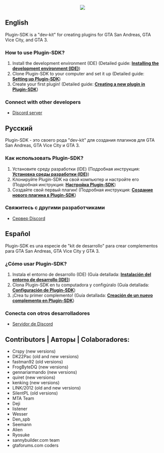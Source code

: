 <p align="center"><img src="http://i.imgur.com/xFXWiU9.png"></p>

## English
Plugin-SDK is a "dev-kit" for creating plugins for GTA San Andreas, GTA Vice City, and GTA 3.

### How to use Plugin-SDK?
1. Install the development environment (IDE) (Detailed guide: [**Installing the development environment (IDE)**](https://github.com/DK22Pac/plugin-sdk/wiki/Installing-development-environment-(IDE)))
2. Clone Plugin-SDK to your computer and set it up (Detailed guide: [**Setting up Plugin-SDK**](https://github.com/DK22Pac/plugin-sdk/wiki/Set-up-plugin-sdk))
3. Create your first plugin! (Detailed guide: [**Creating a new plugin in Plugin-SDK**](https://github.com/DK22Pac/plugin-sdk/wiki/Creating-a-new-plugin-in-plugin-sdk))

### Connect with other developers
- [Discord server](https://discord.gg/X4H7ztF)

## Русский
Plugin-SDK - это своего рода "dev-kit" для создания плагинов для GTA San Andreas, GTA Vice City и GTA 3.

### Как использовать Plugin-SDK?
1. Установите среду разработки (IDE) (Подробная инструкция: [**Установка среды разработки (IDE)**](https://github.com/DK22Pac/plugin-sdk/wiki/Установка-среды-разработки-(IDE)))
2. Клонируйте Plugin-SDK на свой компьютер и настройте его (Подробная инструкция: [**Настройка Plugin-SDK**](https://github.com/DK22Pac/plugin-sdk/wiki/Настройка-plugin-sdk))
3. Создайте свой первый плагин! (Подробная инструкция: [**Создание нового плагина в Plugin-SDK**](https://github.com/DK22Pac/plugin-sdk/wiki/Создание-нового-плагина-в-plugin-sdk))

### Свяжитесь с другими разработчиками
- [Сервер Discord](https://discord.gg/X4H7ztF)

## Español
Plugin-SDK es una especie de "kit de desarrollo" para crear complementos para GTA San Andreas, GTA Vice City y GTA 3.

### ¿Cómo usar Plugin-SDK?
1. Instala el entorno de desarrollo (IDE) (Guía detallada: [**Instalación del entorno de desarrollo (IDE)**](https://github.com/DK22Pac/plugin-sdk/wiki/Instalación-del-entorno-de-desarrollo-(IDE)))
2. Clona Plugin-SDK en tu computadora y configúralo (Guía detallada: [**Configuración de Plugin-SDK**](https://github.com/DK22Pac/plugin-sdk/wiki/Configuración-plugin-sdk))
3. ¡Crea tu primer complemento! (Guía detallada: [**Creación de un nuevo complemento en Plugin-SDK**](https://github.com/DK22Pac/plugin-sdk/wiki/Creación-de-un-nuevo-complemento-en-plugin-sdk))

### Conecta con otros desarrolladores
- [Servidor de Discord](https://discord.gg/X4H7ztF)

## Contributors | Авторы | Colaboradores:
- Crspy (new versions)
- DK22Pac (old and new versions)
- fastman92 (old versions)
- FrogByteDQ (new versions)
- gennariarmando (new versions)
- quiret (new versions)
- kenking (new versions)
- LINK/2012 (old and new versions)
- SilentPL (old versions)
- MTA Team
- Deji
- listener
- Wesser
- Den_spb
- Seemann
- Alien
- Ryosuke
- sannybuilder.com team
- gtaforums.com coders
